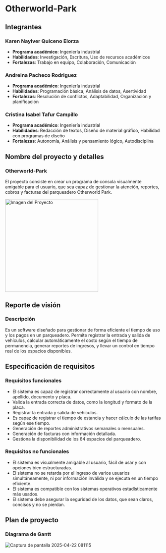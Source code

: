 # Otherworld-Park

## Integrantes

### Karen Nayiver Quiceno Elorza
- **Programa académico**: Ingeniería industrial
- **Habilidades**: Investigación, Escritura, Uso de recursos académicos
- **Fortalezas**: Trabajo en equipo, Colaboración, Comunicación

### Andreina Pacheco Rodriguez
- **Programa académico**: Ingeniería industrial
- **Habilidades**: Programación básica, Análisis de datos, Asertividad
- **Fortalezas**: Resolución de conflictos, Adaptabilidad, Organización y planificación

### Cristina Isabel Tafur Campillo
- **Programa académico**: Ingeniería industrial
- **Habilidades**: Redacción de textos, Diseño de material gráfico, Habilidad con programas de diseño
- **Fortalezas**: Autonomía, Análisis y pensamiento lógico, Autodisciplina

## Nombre del proyecto y detalles

### Otherworld-Park
El proyecto consiste en crear un programa de consola visualmente amigable para el usuario, que sea capaz de gestionar la atención, reportes, cobros y facturas del parqueadero Otherworld Park.

<img src="https://github.com/user-attachments/assets/791b0c1c-e445-42d1-b61b-38ba50e7f871" alt="Imagen del Proyecto" width="300"/>

## Reporte de visión

### Descripción
Es un software diseñado para gestionar de forma eficiente el tiempo de uso y los pagos en un parqueadero. Permite registrar la entrada y salida de vehículos, calcular automáticamente el costo según el tiempo de permanencia, generar reportes de ingresos, y llevar un control en tiempo real de los espacios disponibles.

## Especificación de requisitos

### Requisitos funcionales
- El sistema es capaz de registrar correctamente al usuario con nombre, apellido, documento y placa.
- Valida la entrada correcta de datos, como la longitud y formato de la placa.
- Registrar la entrada y salida de vehículos.
- Es capaz de registrar el tiempo de estancia y hacer cálculo de las tarifas según ese tiempo.
- Generación de reportes administrativos semanales o mensuales.
- Generación de facturas con información detallada.
- Gestiona la disponibilidad de los 64 espacios del parqueadero.

### Requisitos no funcionales
- El sistema es visualmente amigable al usuario, fácil de usar y con opciones bien estructuradas.
- El sistema no se retarda por el ingreso de varios usuarios simultáneamente, ni por información inválida y se ejecuta en un tiempo eficiente.
- El sistema es compatible con los sistemas operativos estadísticamente más usados.
- El sistema debe asegurar la seguridad de los datos, que sean claros, concisos y no se pierdan.

## Plan de proyecto 
### Diagrama de Gantt
![Captura de pantalla 2025-04-22 081115](https://github.com/user-attachments/assets/753d5341-485c-4547-99b9-d08954afcc7a)
